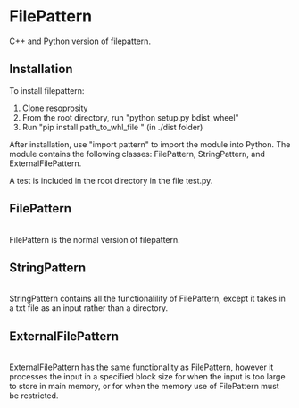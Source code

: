# FilePattern
C++ and Python version of filepattern.

<h2> Installation </h2>
To install filepattern:

<ol>
  <li>Clone resoprosity</li>
  <li>From the root directory, run "python setup.py bdist_wheel"</li>
  <li>Run "pip install path_to_whl_file " (in ./dist folder) </li>
</ol>
  
After installation, use "import pattern" to import the module into Python. The module contains the following classes: FilePattern, StringPattern, and ExternalFilePattern.

A test is included in the root directory in the file test.py.
  
<h2>FilePattern</h2> <br/>
FilePattern is the normal version of filepattern. 
  
  <h2>StringPattern</h2> <br/>
StringPattern contains all the functionalility of FilePattern, except it takes in a txt file as an input rather than a directory.
  
  <h2>ExternalFilePattern</h2> <br/>
ExternalFilePattern has the same functionality as FilePattern, however it processes the input in a specified block size for when the input is too large to store in main memory, or for when the memory use of FilePattern must be restricted.
